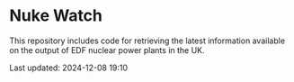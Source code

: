 # Nuke Watch

This repository includes code for retrieving the latest information available on the output of EDF nuclear power plants in the UK.

Last updated: 2024-12-08 19:10